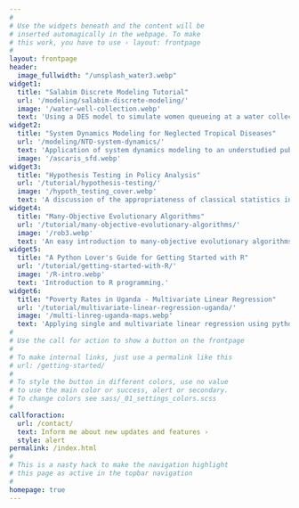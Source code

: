 ```yaml
---
#
# Use the widgets beneath and the content will be
# inserted automagically in the webpage. To make
# this work, you have to use › layout: frontpage
#
layout: frontpage
header:
  image_fullwidth: "/unsplash_water3.webp"
widget1:
  title: "Salabim Discrete Modeling Tutorial"
  url: '/modeling/salabim-discrete-modeling/'
  image: '/water-well-collection.webp'
  text: 'Using a DES model to simulate women queueing at a water collection point.'
widget2:
  title: "System Dynamics Modeling for Neglected Tropical Diseases"
  url: '/modeling/NTD-system-dynamics/'
  text: 'Application of system dynamics modeling to an understudied public health problem.'
  image: '/ascaris_sfd.webp'
widget3:
  title: "Hypothesis Testing in Policy Analysis"
  url: '/tutorial/hypothesis-testing/'
  image: '/hypoth_testing_cover.webp'
  text: 'A discussion of the appropriateness of classical statistics including hypothesis testing in complex policy analysis problems.'
widget4:
  title: "Many-Objective Evolutionary Algorithms"
  url: '/tutorial/many-objective-evolutionary-algorithms/'
  image: '/rob3.webp'
  text: 'An easy introduction to many-objective evolutionary algorithms and what they mean for policy analysis.'
widget5:
  title: "A Python Lover's Guide for Getting Started with R"
  url: '/tutorial/getting-started-with-R/'
  image: '/R-intro.webp'
  text: 'Introduction to R programming.'
widget6:
  title: "Poverty Rates in Uganda - Multivariate Linear Regression"
  url: '/tutorial/multivariate-linear-regression-uganda/'
  image: '/multi-linreg-uganda-maps.webp'
  text: 'Applying single and multivariate linear regression using python to a global policy problem.'
#
# Use the call for action to show a button on the frontpage
#
# To make internal links, just use a permalink like this
# url: /getting-started/
#
# To style the button in different colors, use no value
# to use the main color or success, alert or secondary.
# To change colors see sass/_01_settings_colors.scss
#
callforaction:
  url: /contact/
  text: Inform me about new updates and features ›
  style: alert
permalink: /index.html
#
# This is a nasty hack to make the navigation highlight
# this page as active in the topbar navigation
#
homepage: true
---
```


<!-- ![exploratory versus predictive modeling]({{site.baseurl}}/images/unsplashC2.webp)
 -->
<!-- Exploratory Modeling Tips -->

